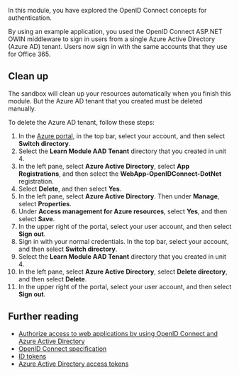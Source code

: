In this module, you have explored the OpenID Connect concepts for authentication.

By using an example application, you used the OpenID Connect ASP.NET OWIN middleware to sign in users from a single Azure Active Directory (Azure AD) tenant. Users now sign in with the same accounts that they use for Office 365.

## Clean up

The sandbox will clean up your resources automatically when you finish this module. But the Azure AD tenant that you created must be deleted manually.

To delete the Azure AD tenant, follow these steps:

1. In the [Azure portal](https://portal.azure.com/learn.docs.microsoft.com?azure-portal=true), in the top bar, select your account, and then select **Switch directory**.
1. Select the **Learn Module AAD Tenant** directory that you created in unit 4.
1. In the left pane, select **Azure Active Directory**, select **App Registrations**, and then select the **WebApp-OpenIDConnect-DotNet** registration.
1. Select **Delete**, and then select **Yes**.
1. In the left pane, select **Azure Active Directory**. Then under **Manage**, select **Properties**.
1. Under **Access management for Azure resources**, select **Yes**, and then select **Save**.
1. In the upper right of the portal, select your user account, and then select **Sign out**.
1. Sign in with your normal credentials. In the top bar, select your account, and then select **Switch directory**.
1. Select the **Learn Module AAD Tenant** directory that you created in unit 4.
1. In the left pane, select **Azure Active Directory**, select **Delete directory**, and then select **Delete**.
1. In the upper right of the portal, select your user account, and then select **Sign out**.

## Further reading

- [Authorize access to web applications by using OpenID Connect and Azure Active Directory](https://docs.microsoft.com/azure/active-directory/develop/v1-protocols-openid-connect-code)
- [OpenID Connect specification](https://openid.net/specs/openid-connect-core-1_0.html)
- [ID tokens](https://docs.microsoft.com/azure/active-directory/develop/id-tokens)
- [Azure Active Directory access tokens](https://docs.microsoft.com/azure/active-directory/develop/access-tokens)
